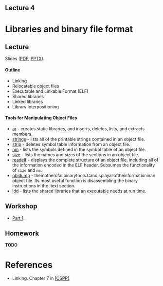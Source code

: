 Lecture 4
---

# Libraries and binary file format

## Lecture

Slides ([PDF](OS_Lecture_04.pdf), [PPTX](OS_Lecture_04.pptx)).

#### Outline

* Linking
* Relocatable object files
* Executable and Linkable Format (ELF)
* Shared libraries
* Linked libraries
* Library interpositioning

#### Tools for Manipulating Object Files

* [ar](https://man7.org/linux/man-pages/man1/ar.1.html) -
  creates static libraries, and inserts, deletes, lists, and extracts members.
* [strings](https://man7.org/linux/man-pages/man1/strings.1.html) -
  lists all of the printable strings contained in an object file.
* [strip](https://man7.org/linux/man-pages/man1/strip.1.html) -
  deletes symbol table information from an object file.
* [nm](https://man7.org/linux/man-pages/man1/nm.1.html) -
  lists the symbols defined in the symbol table of an object file.
* [size](https://man7.org/linux/man-pages/man1/size.1.html) -
  lists the names and sizes of the sections in an object file.
* [readelf](https://man7.org/linux/man-pages/man1/readelf.1.html) -
  displays the complete structure of an object file, including all of the information
  encoded in the ELF header. Subsumes the functionality of `size` and `nm`.
* [objdump](https://man7.org/linux/man-pages/man1/objdump.1.html) -
  themotherofallbinarytools.Candisplayalloftheinformationinan object file.
  Its most useful function is disassembling the binary instructions in the .text section.
* [ldd](https://man7.org/linux/man-pages/man1/ldd.1.html) -
  lists the shared libraries that an executable needs at run time.

## Workshop

* [Part 1](libs.md).

## Homework

__TODO__

# References

* Linking. Chapter 7 in [[CSPP]](../../books.md).

